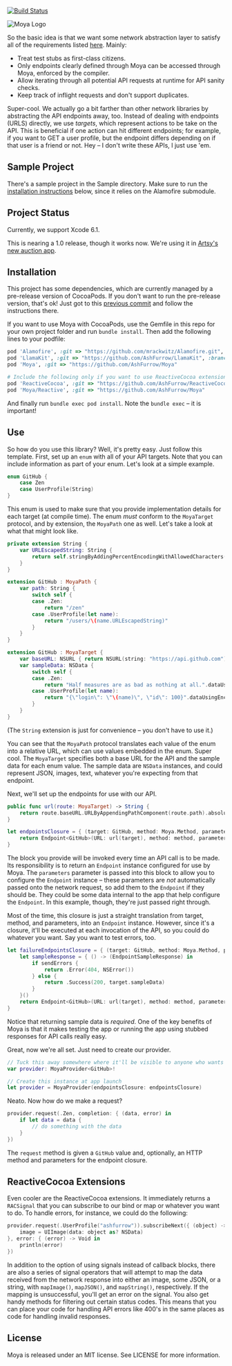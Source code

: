 [![Build Status](https://travis-ci.org/ashfurrow/Moya.svg)](https://travis-ci.org/ashfurrow/Moya)

![Moya Logo](https://raw.github.com/ashfurrow/Moya/master/web/moya_logo_github.png)

So the basic idea is that we want some network abstraction layer to satisfy
all of the requirements listed [here](https://github.com/artsy/eidolon/issues/9).
Mainly:

- Treat test stubs as first-class citizens.
- Only endpoints clearly defined through Moya can be accessed through Moya,
enforced by the compiler.
- Allow iterating through all potential API requests at runtime for API sanity
checks.
- Keep track of inflight requests and don't support duplicates.

Super-cool. We actually go a bit farther than other network libraries by
abstracting the API endpoints away, too. Instead of dealing with endpoints
(URLS) directly, we use *targets*, which represent actions to be take on the
API. This is beneficial if one action can hit different endpoints; for example,
if you want to GET a user profile, but the endpoint differs depending on if that
user is a friend or not. Hey – I don't write these APIs, I just use 'em.

Sample Project
--------------

There's a sample project in the Sample directory. Make sure to run the [installation
instructions](#installation) below, since it relies on the Alamofire submodule. 

Project Status
--------------

Currently, we support Xcode 6.1. 

This is nearing a 1.0 release, though it works now. We're using it in [Artsy's
new auction app](https://github.com/Artsy/eidolon).

Installation
------------

This project has some dependencies, which are currently managed by a pre-release
version of CocoaPods. If you don't want to run the pre-release version, that's 
ok! Just got to this [previous commit](https://github.com/ashfurrow/Moya/tree/b97472968e32a5f9c8900a1e7ad54dfd14ea2afa)
and follow the instructions there. 

If you want to use Moya with CocoaPods, use the Gemfile in this repo for your 
own project folder and run `bundle install`. Then add the following lines to
your podfile:

```rb
pod 'Alamofire', :git => "https://github.com/mrackwitz/Alamofire.git", :branch => "podspec"
pod 'LlamaKit', :git => "https://github.com/AshFurrow/LlamaKit", :branch => "rac_podspec"
pod 'Moya', :git => "https://github.com/AshFurrow/Moya"

# Include the following only if you want to use ReactiveCocoa extensions with Moya
pod 'ReactiveCocoa', :git => "https://github.com/AshFurrow/ReactiveCocoa", :branch => "podspec"
pod 'Moya/Reactive', :git => "https://github.com/AshFurrow/Moya"
```

And finally run `bundle exec pod install`. Note the `bundle exec` – it is 
important!

Use
---

So how do you use this library? Well, it's pretty easy. Just follow this
template. First, set up an `enum` with all of your API targets. Note that you
can include information as part of your enum. Let's look at a simple example.

```swift
enum GitHub {
    case Zen
    case UserProfile(String)
}
```

This enum is used to make sure that you provide implementation details for each
target (at compile time). The enum *must* conform to the `MoyaTarget` protocol,
and by extension, the `MoyaPath` one as well. Let's take a look at what that
might look like.

```swift
private extension String {
    var URLEscapedString: String {
        return self.stringByAddingPercentEncodingWithAllowedCharacters(NSCharacterSet.URLHostAllowedCharacterSet())
    }
}

extension GitHub : MoyaPath {
    var path: String {
        switch self {
        case .Zen:
            return "/zen"
        case .UserProfile(let name):
            return "/users/\(name.URLEscapedString)"
        }
    }
}

extension GitHub : MoyaTarget {
    var baseURL: NSURL { return NSURL(string: "https://api.github.com") }
    var sampleData: NSData {
        switch self {
        case .Zen:
            return "Half measures are as bad as nothing at all.".dataUsingEncoding(NSUTF8StringEncoding)!
        case .UserProfile(let name):
            return "{\"login\": \"\(name)\", \"id\": 100}".dataUsingEncoding(NSUTF8StringEncoding)!
        }
    }
}

```

(The `String` extension is just for convenience – you don't have to use it.)

You can see that the `MoyaPath` protocol translates each value of the enum into
a relative URL, which can use values embedded in the enum. Super cool.
The `MoyaTarget` specifies both a base URL for the API and the sample data for
each enum value. The sample data are `NSData` instances, and could represent
JSON, images, text, whatever you're expecting from that endpoint.

Next, we'll set up the endpoints for use with our API.

```swift
public func url(route: MoyaTarget) -> String {
    return route.baseURL.URLByAppendingPathComponent(route.path).absoluteString
}

let endpointsClosure = { (target: GitHub, method: Moya.Method, parameters: [String: AnyObject]) -> Endpoint<GitHub> in
    return Endpoint<GitHub>(URL: url(target), method: method, parameters: parameters, sampleResponse: .Success(200, target.sampleData))
}
```

The block you provide will be invoked every time an API call is to be made. Its
responsibility is to return an `Endpoint` instance configured for use by Moya.
The `parameters` parameter is passed into this block to allow you to configure
the `Endpoint` instance – these parameters are *not* automatically passed onto
the network request, so add them to the `Endpoint` if they should be. They could
be some data internal to the app that help configure the `Endpoint`. In this
example, though, they're just passed right through.

Most of the time, this closure is just a straight translation from target,
method, and parameters, into an `Endpoint` instance. However, since it's a
closure, it'll be executed at each invocation of the API, so you could do
whatever you want. Say you want to test errors, too.

```swift
let failureEndpointsClosure = { (target: GitHub, method: Moya.Method, parameters: [String: AnyObject]) -> Endpoint<GitHub> in
    let sampleResponse = { () -> (EndpointSampleResponse) in
        if sendErrors {
            return .Error(404, NSError())
        } else {
            return .Success(200, target.sampleData)
        }
    }()
    return Endpoint<GitHub>(URL: url(target), method: method, parameters: parameters, sampleResponse: sampleResponse)
}
```

Notice that returning sample data is *required*. One of the key benefits of Moya
is that it makes testing the app or running the app using stubbed responses for
API calls really easy.

Great, now we're all set. Just need to create our provider.

```swift
// Tuck this away somewhere where it'll be visible to anyone who wants to use it
var provider: MoyaProvider<GitHub>!

// Create this instance at app launch
let provider = MoyaProvider(endpointsClosure: endpointsClosure)
```

Neato. Now how do we make a request?

```swift
provider.request(.Zen, completion: { (data, error) in
    if let data = data {
        // do something with the data
    }
})
```

The `request` method is given a `GitHub` value and, optionally, an HTTP method
and parameters for the endpoint closure.

ReactiveCocoa Extensions
------------------------

Even cooler are the ReactiveCocoa extensions. It immediately returns a  
`RACSignal` that you can subscribe to our bind or map or whatever you want to
do. To handle errors, for instance, we could do the following:

```swift
provider.request(.UserProfile("ashfurrow")).subscribeNext({ (object) -> Void in
    image = UIImage(data: object as? NSData)
}, error: { (error) -> Void in
    println(error)
})
```

In addition to the option of using signals instead of callback blocks, there are
also a series of signal operators that will attempt to map the data received 
from the network response into either an image, some JSON, or a string, with 
`mapImage()`, `mapJSON()`, and `mapString()`, respectively. If the mapping is
unsuccessful, you'll get an error on the signal. You also get handy methods for
filtering out certain status codes. This means that you can place your code for 
handling API errors like 400's in the same places as code for handling invalid 
responses. 

License
-------

Moya is released under an MIT license. See LICENSE for more information.
